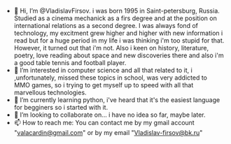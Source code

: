- 👋 Hi, I’m @VladislavFirsov. i was born 1995 in Saint-petersburg, Russia. Studied as a cinema mechanick as a firs degree and at the position on international relations as a
second degree. I was always fond of technology, my excitment grew higher and higher with new information i read but for a huge period in my life i was thinking i'm too stupid 
for that. However, it turned out that i'm not. Also i keen on history, literature, poetry, love reading about space and new discoveries there and also i'm a good table tennis and football player.
- 👀 I’m interested in computer sсience and all that related to it, i ,unfortunately, missed these topics in school, was very addicted to MMO games, so i trying to get myself up to speed with all that marvellous technologies.
- 🌱 I’m currently learning python, i've heard that it's the easiest language for begginers so i started with it.
- 💞️ I’m looking to collaborate on... i have no idea so far, maybe later.
- 📫 How to reach me: You can contact me by my gmail account "valacardin@gmail.com" or by my email "Vladislav-firsov@bk.ru"


